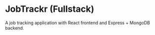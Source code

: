 # JobTrackr (Fullstack)

A job tracking application with React frontend and Express + MongoDB backend.

